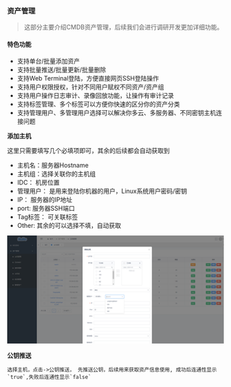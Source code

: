 ### 资产管理

> 这部分主要介绍CMDB资产管理，后续我们会进行调研开发更加详细功能。


#### 特色功能

- 支持单台/批量添加资产
- 支持批量推送/批量更新/批量删除
- 支持Web Terminal登陆，方便直接网页SSH登陆操作
- 支持用户权限授权，针对不同用户赋权不同资产/资产组
- 支持用户操作日志审计、录像回放功能，让操作有审计记录
- 支持标签管理、多个标签可以方便你快速的区分你的资产分类
- 支持管理用户、多管理用户选择可以解决你多云、多服务器、不同密钥主机连接问题


**添加主机**

这里只需要填写几个必填项即可，其余的后续都会自动获取到

- 主机名：服务器Hostname
- 主机组：选择关联你的主机组
- IDC： 机房位置
- 管理用户： 是用来登陆你机器的用户，Linux系统用户密码/密钥
- IP： 服务器的IP地址
- port: 服务器SSH端口
- Tag标签： 可关联标签
- Other: 其余的可以选择不填，自动获取


![](./_static/images/cmdb_add_host.png)


**公钥推送**

```
选择主机，点击->公钥推送， 先推送公钥，后续用来获取资产信息使用, 成功后连通性显示`true`,失败后连通性显示`false`
```

<!--![](./_static/images/cmdb_add_key.png)-->
